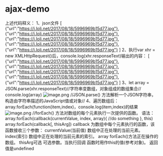 # ajax-demo
上述代码释义：
1、json文件
[
{"url":"https://i.loli.net/2017/08/18/5996969b15d77.jpg"},
{"url":"https://i.loli.net/2017/08/18/5996969b15d77.jpg"},
{"url":"https://i.loli.net/2017/08/18/5996969b15d77.jpg"},
{"url":"https://i.loli.net/2017/08/18/5996969b15d77.jpg"},
{"url":"https://i.loli.net/2017/08/18/5996969b15d77.jpg"}
]
2、执行var xhr = new XMLHttpRequest()后，console.log(xhr.responseText)输出的内容：
[
{"url":"https://i.loli.net/2017/08/18/5996969b15d77.jpg"},
{"url":"https://i.loli.net/2017/08/18/5996969b15d77.jpg"},
{"url":"https://i.loli.net/2017/08/18/5996969b15d77.jpg"},
{"url":"https://i.loli.net/2017/08/18/5996969b15d77.jpg"},
{"url":"https://i.loli.net/2017/08/18/5996969b15d77.jpg"}
]
3、let array = JSON.parse(xhr.responseText)//字符串变数组，对象组成的数组集合//
console.log(array)
![image.png](http://upload-images.jianshu.io/upload_images/2132837-c67a536f156d8952.png?imageMogr2/auto-orient/strip%7CimageView2/2/w/1240)
//JSON.parse() 方法解析一个JSON字符串，构造由字符串描述的JavaScript值或对象//
4、遍历数组后：
array.forEach(function(item,index)，console.log(item,index)的结果
![image.png](http://upload-images.jianshu.io/upload_images/2132837-0c50fbc24c312561.png?imageMogr2/auto-orient/strip%7CimageView2/2/w/1240)
//forEach() 方法对数组的每个元素执行一次提供的函数。
语法：array.forEach(callback(currentValue, index, array){
    //do something
}, this)
array.forEach(callback[, thisArg])
callback
为数组中每个元素执行的函数，该函数接收三个参数：
currentValue(当前值)
数组中正在处理的当前元素。
index(索引)
数组中正在处理的当前元素的索引。
array
forEach()方法正在操作的数组。
thisArg可选
可选参数。当执行回调 函数时用作this的值(参考对象)。
返回值是undefined

